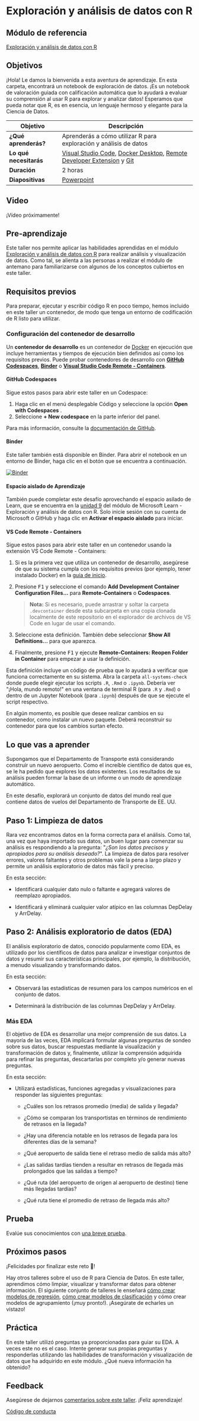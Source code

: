 # Exploración y análisis de datos con R

## Módulo de referencia
[Exploración y análisis de datos con R](https://docs.microsoft.com/es-es/learn/modules/explore-analyze-data-with-r/?WT.mc_id=academic-59300-cacaste)

## Objetivos

¡Hola! Le damos la bienvenida a esta aventura de aprendizaje. En esta carpeta, encontrará un notebook de exploración de datos. ¡Es un notebook de valoración guiada con calificación automática que lo ayudará a evaluar su comprensión al usar R para explorar y analizar datos! Esperamos que pueda notar que R, es en esencia, un lenguaje hermoso y elegante para la Ciencia de Datos.


| **Objetivo**                      | Descripción                                    |
| ----------------------------- | -----------------------------------------------|
| **¿Qué aprenderás?**       | Aprenderás a cómo utilizar R para exploración y análisis de datos          |
| **Lo qué necesitarás**          | [Visual Studio Code](https://code.visualstudio.com?WT.mc_id=academic-59300-cacaste), [Docker Desktop](https://www.docker.com/products/docker-desktop), [Remote Developer Extension](https://aka.ms/vscode-remote/download/extension) y [Git](https://git-scm.com/downloads) |
| **Duración**                  | 2 horas                                      |
| **Diapositivas**                    | [Powerpoint](./slides.pptx)                                |

## Video

¡Vídeo próximamente!

## Pre-aprendizaje

Este taller nos permite aplicar las habilidades aprendidas en el módulo [Exploración y análisis de datos con R](https://docs.microsoft.com/es-es/learn/modules/explore-analyze-data-with-r/?WT.mc_id=academic-59300-cacaste) para realizar análisis y visualización de datos. Como tal, se alienta a las personas a realizar el módulo de antemano para familiarizarse con algunos de los conceptos cubiertos en este taller.

## Requisitos previos

Para preparar, ejecutar y escribir código R en poco tiempo, hemos incluido en este taller un contenedor, de modo que tenga un entorno de codificación de R listo para utilizar.

### Configuración del contenedor de desarrollo

Un **contenedor de desarrollo** es un contenedor de [Docker](https://www.docker.com) en ejecución que incluye herramientas y tiempos de ejecución bien definidos así como los requisitos previos. Puede probar contenedores de desarrollo con **[GitHub Codespaces](https://github.com/features/codespaces)**, **[Binder](https://mybinder.org/)** o **[Visual Studio Code Remote - Containers](https://aka.ms/vscode-remote/containers)**.

#### GitHub Codespaces
Sigue estos pasos para abrir este taller en un Codespace:
1. Haga clic en el menú desplegable Código y seleccione la opción **Open with Codespaces** .
2. Seleccione **+ New codespace** en la parte inferior del panel.

Para más información, consulte la [documentación de GitHub](https://docs.github.com/en/free-pro-team@latest/github/developing-online-with-codespaces/creating-a-codespace#creating-a-codespace).

#### Binder
Este taller también está disponible en Binder. Para abrir el notebook en un entorno de Binder, haga clic en el botón que se encuentra a continuación.

[![Binder](https://mybinder.org/badge_logo.svg)](https://mybinder.org/v2/gh/carlotta94c/workshop-library/workshop-binding?labpath=%2Ffull%2Fexplore-analyze-data-with-R%2Fsolution%2Fchallenge-Data_Exploration.ipynb)

#### Espacio aislado de Aprendizaje
También puede completar este desafío aprovechando el espacio asilado de Learn, que se encuentra en la [unidad 9](https://docs.microsoft.com/es-es/learn/modules/explore-analyze-data-with-r/9-challenge-data-exploration) del módulo de Microsoft Learn -  Exploración y análisis de datos con R. Solo inicie sesión con su cuenta de Microsoft o GitHub y haga clic en **Activar el espacio aislado** para iniciar.

#### VS Code Remote - Containers
Sigue estos pasos para abrir este taller en un contenedor usando la extensión VS Code Remote - Containers:

1. Si es la primera vez que utiliza un contenedor de desarrollo, asegúrese de que su sistema cumpla con los requisitos previos (por ejemplo, tener instalado Docker) en la [guía de inicio](https://aka.ms/vscode-remote/containers/getting-started).

2. Presione <kbd>F1</kbd> y seleccione el comando **Add Development Container Configuration Files...** para **Remote-Containers** o **Codespaces**.

   > **Nota:** Si es necesario, puede arrastrar y soltar la carpeta `.devcontainer` desde esta subcarpeta en una copia clonada localmente de este repositorio en el explorador de archivos de VS Code en lugar de usar el comando.

3. Seleccione esta definición. También debe seleccionar **Show All Definitions...** para que aparezca.

4. Finalmente, presione <kbd>F1</kbd> y ejecute **Remote-Containers: Reopen Folder in Container** para empezar a usar la definición.

Esta definición incluye un código de prueba que lo ayudará a verificar que funciona correctamente en su sistema. Abra la carpeta `all-systems-check` donde puede elegir ejecutar los scripts `.R`, `.Rmd` o `.ipynb`. Debería ver "¡Hola, mundo remoto!" en una ventana de terminal R (para `.R` y `.Rmd`) o dentro de un Jupyter Notebook (para `.ipynb`) después de que se ejecute el script respectivo.

En algún momento, es posible que desee realizar cambios en su contenedor, como instalar un nuevo paquete. Deberá reconstruir su contenedor para que los cambios surtan efecto.

## Lo que vas a aprender

Supongamos que el Departamento de Transporte está considerando construir un nuevo aeropuerto. Como el increíble científico de datos que es, se le ha pedido que explores los datos existentes. Los resultados de su análisis pueden formar la base de un informe o un modo de aprendizaje automático.

En este desafío, explorará un conjunto de datos del mundo real que contiene datos de vuelos del Departamento de Transporte de EE. UU.

## Paso 1: Limpieza de datos

Rara vez encontramos datos en la forma correcta para el análisis. Como tal, una vez que haya importado sus datos, un buen lugar para comenzar su análisis es respondiendo a la pregunta: "_¿Son los datos precisos y apropiados para su análisis deseado?_". La limpieza de datos para resolver errores, valores faltantes y otros problemas vale la pena a largo plazo y permite un análisis exploratorio de datos más fácil y preciso.

En esta sección:

- Identificará cualquier dato nulo o faltante e agregará valores de reemplazo apropiados.

- Identificará y eliminará cualquier valor atípico en las columnas DepDelay y ArrDelay.

## Paso 2: Análisis exploratorio de datos (EDA)

El análisis exploratorio de datos, conocido popularmente como EDA, es utilizado por los científicos de datos  para analizar e investigar conjuntos de datos y resumir sus características principales, por ejemplo, la distribución, a menudo visualizando y transformando datos.


En esta sección:

- Observará las estadísticas de resumen para los campos numéricos en el conjunto de datos.

- Determinará la distribución de las columnas DepDelay y ArrDelay.


### Más EDA

El objetivo de EDA es desarrollar una mejor comprensión de sus datos. La mayoría de las veces, EDA implicará formular algunas preguntas de sondeo sobre sus datos, buscar respuestas mediante la visualización y transformación de datos y, finalmente, utilizar la comprensión adquirida para refinar las preguntas, descartarlas por completo y/o generar nuevas preguntas.

En esta sección:

- Utilizará estadísticas, funciones agregadas y visualizaciones para responder las siguientes preguntas:

    - ¿Cuáles son los retrasos promedio (media) de salida y llegada?

    - ¿Cómo se comparan los transportistas en términos de rendimiento de retrasos en la llegada?

    - ¿Hay una diferencia notable en los retrasos de llegada para los diferentes días de la semana?

     - ¿Qué aeropuerto de salida tiene el retraso medio de salida más alto?

     - ¿Las salidas tardías tienden a resultar en retrasos de llegada más prolongados que las salidas a tiempo?

     - ¿Qué ruta (del aeropuerto de origen al aeropuerto de destino) tiene más llegadas tardías?

     - ¿Qué ruta tiene el promedio de retraso de llegada más alto?

## Prueba

Evalúe sus conocimientos con [una breve prueba](https://docs.microsoft.com/en-us/learn/modules/explore-analyze-data-with-r/8-knowledge-check).

## Próximos pasos

¡Felicidades por finalizar este reto 🏅!

Hay otros talleres sobre el uso de R para Ciencia de Datos. En este taller, aprendimos cómo limpiar, visualizar y transformar datos para obtener información. El siguiente conjunto de talleres le enseñará [cómo crear modelos de regresión](../../../intro-regression-R-tidymodels/), [cómo crear modelos de clasificación](../../../intro-classification-R-tidymodels/) y cómo crear modelos de agrupamiento (¡muy pronto!). ¡Asegúrate de echarles un vistazo!

## Práctica

En este taller utilizó preguntas ya proporcionadas para guiar su EDA. A veces este no es el caso. Intente generar sus propias preguntas y responderlas utilizando las habilidades de transformación y visualización de datos que ha adquirido en este módulo. ¿Qué nueva información ha obtenido?


## Feedback

Asegúrese de dejarnos [comentarios sobre este taller](https://forms.office.com/r/MdhJWMZthR). ¡Feliz aprendizaje!

[Código de conducta](../../../../CODE_OF_CONDUCT.md)
